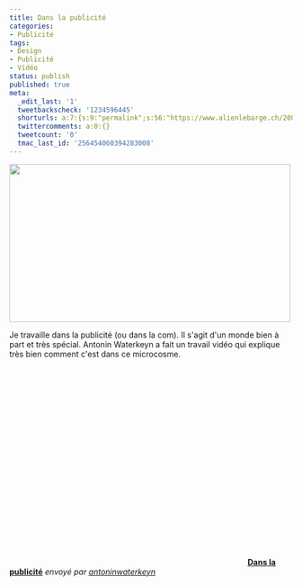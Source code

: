 ```yaml
---
title: Dans la publicité
categories:
- Publicité
tags:
- Design
- Publicité
- Vidéo
status: publish
published: true
meta:
  _edit_last: '1'
  tweetbackscheck: '1234596445'
  shorturls: a:7:{s:9:"permalink";s:56:"https://www.alienlebarge.ch/2008/10/05/dans-la-publicite/";s:7:"tinyurl";s:25:"https://tinyurl.com/avm5u2";s:4:"isgd";s:17:"https://is.gd/ikgb";s:5:"bitly";s:20:"https://bit.ly/2MAMvU";s:5:"snipr";s:22:"https://snipr.com/b9xno";s:5:"snurl";s:22:"https://snurl.com/b9xno";s:7:"snipurl";s:24:"https://snipurl.com/b9xno";}
  twittercomments: a:0:{}
  tweetcount: '0'
  tmac_last_id: '256454060394283008'
---
```

<img class="alignnone size-medium wp-image-702" title="Dans la publicité" src="https://dlgjp9x71cipk.cloudfront.net/2008/10/publicite.png" alt="" width="500" height="281" />

Je travaille dans la publicité (ou dans la com). Il s'agit d'un monde bien à part et très spécial. Antonin Waterkeyn a fait un travail vidéo qui explique très bien comment c'est dans ce microcosme.

<!--more-->
<div><object classid="clsid:d27cdb6e-ae6d-11cf-96b8-444553540000" width="420" height="353" codebase="https://download.macromedia.com/pub/shockwave/cabs/flash/swflash.cab#version=6,0,40,0"><param name="allowFullScreen" value="true" /><param name="allowScriptAccess" value="always" /><param name="src" value="https://www.dailymotion.com/swf/k3CxNy4gXvDi1E58VG&amp;related=1" /><embed type="application/x-shockwave-flash" width="420" height="353" src="https://www.dailymotion.com/swf/k3CxNy4gXvDi1E58VG&amp;related=1" allowscriptaccess="always" allowfullscreen="true"></embed></object>
<strong><a href="https://www.dailymotion.com/video/xq9yo_dans-la-publicite_shortfilms">Dans la publicité</a></strong>
<em>envoyé par <a href="https://www.dailymotion.com/antoninwaterkeyn">antoninwaterkeyn</a></em></div>
